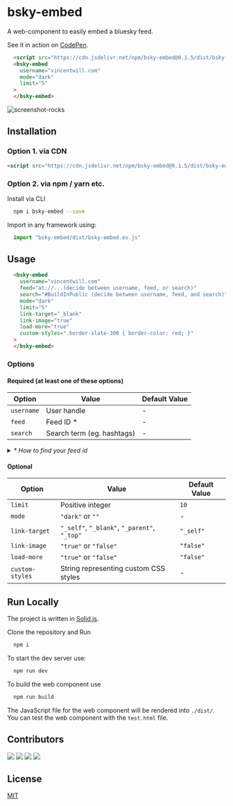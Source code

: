 
# bsky-embed

A web-component to easily embed a bluesky feed.

See it in action on [CodePen](https://codepen.io/Vincenius/pen/RwdXgyw?editors=1000).

```html
  <script src="https://cdn.jsdelivr.net/npm/bsky-embed@0.1.5/dist/bsky-embed.es.js" async></script>
  <bsky-embed
    username="vincentwill.com"
    mode="dark"
    limit="5"
  >
  </bsky-embed>
```

![screenshot-rocks](https://github.com/Vincenius/bsky-embed/assets/43953403/91661dd7-2a2d-47fe-b87e-c4fb6d9207b0)

## Installation

### Option 1. via CDN

```html
<script src="https://cdn.jsdelivr.net/npm/bsky-embed@0.1.5/dist/bsky-embed.es.js" async></script>
```

### Option 2. via npm / yarn etc.
Install via CLI
```bash
  npm i bsky-embed --save
```

Import in any framework using:
```javascript
  import "bsky-embed/dist/bsky-embed.es.js"
```

## Usage

```html
  <bsky-embed
    username="vincentwill.com"
    feed="at://...(decide between username, feed, or search)"
    search="#BuildInPublic (decide between username, feed, and search)"
    mode="dark"
    limit="5"
    link-target="_blank"
    link-image="true"
    load-more="true"
    custom-styles=".border-slate-300 { border-color: red; }"
  >
  </bsky-embed>
```

### Options

#### Required (at least one of these options)

| Option    | Value                       | Default Value |
|-----------|-----------------------------|---------------|
| `username`| User handle                 | -             |
| `feed`    | Feed ID *                   | -             |
| `search`  | Search term (eg. hashtags)  | -             |

<details>
  <summary><i>* How to find your feed id</i></summary>
  Open the URL of your feed. Open the Developer tools and go to the network tab. Find the call from bluesky to the `getFeedGenerator`. It should show the feed id.<br/><br/>
  <img src="https://github.com/Vincenius/bsky-embed/assets/43953403/604fc30c-4c19-4391-aca3-663505c09345" alt="screenshot of the developer tools">
</details>

#### Optional

| Option        | Value                                               | Default Value |
|---------------|-----------------------------------------------------|---------------|
| `limit`       | Positive integer                                    | `10`          |
| `mode`        | `"dark"` or `""`                                    | -             |
| `link-target` | `"_self"`, `"_blank"`, `"_parent"`, `"_top"`        | `"_self"`     |
| `link-image`  | `"true"` or `"false"`                               | `"false"`     |
| `load-more`   | `"true"` or `"false"`                               | `"false"`     |
| `custom-styles`| String representing custom CSS styles              | -             |

## Run Locally

The project is written in [Solid.js](https://www.solidjs.com/).

Clone the repository and Run

```bash
  npm i
```

To start the dev server use:

```bash
  npm run dev
```

To build the web component use

```bash
  npm run build
```

The JavaScript file for the web component will be rendered into `./dist/`. You can test the web component with the `test.html` file.

## Contributors

[![](https://github.com/vincenius.png?size=50)](https://github.com/Vincenius)
[![](https://github.com/NicoNotAvailable.png?size=50)](https://github.com/NicoNotAvailable)
[![](https://github.com/sirteddi.png?size=50)](https://github.com/sirteddi)
[![](https://github.com/antont.png?size=50)](https://github.com/antont)

## License

[MIT](https://choosealicense.com/licenses/mit/)


